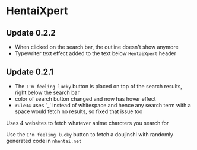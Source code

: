 # HentaiXpert

## Update 0.2.2
- When clicked on the search bar, the outline doesn't show anymore
- Typewriter text effect added to the text below `HentaiXpert` header


## Update 0.2.1
- The `I'm feeling lucky` button is placed on top of the search results, right below the search bar
- color of search button changed and now has hover effect
- `rule34` uses '_' instead of whitespace and hence any search term with a space would fetch no results, so fixed that issue too

Uses 4 websites to fetch whatever anime charcters you search for

Use the `I'm feeling lucky` button to fetch a doujinshi with randomly generated code in `nhentai.net`
